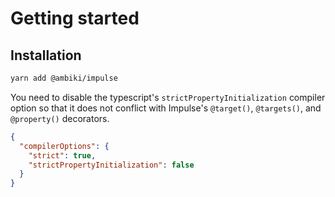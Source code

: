 # Getting started

## Installation

```bash
yarn add @ambiki/impulse
```

You need to disable the typescript's `strictPropertyInitialization` compiler option so that it does not conflict
with Impulse's `@target()`, `@targets()`, and `@property()` decorators.

```json
{
  "compilerOptions": {
    "strict": true,
    "strictPropertyInitialization": false
  }
}
```

